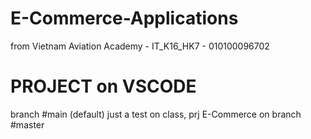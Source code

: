 # E-Commerce-Applications
from Vietnam Aviation Academy - IT_K16_HK7 - 010100096702  
# PROJECT on VSCODE
branch #main (default) just a test on class, prj E-Commerce on branch #master
